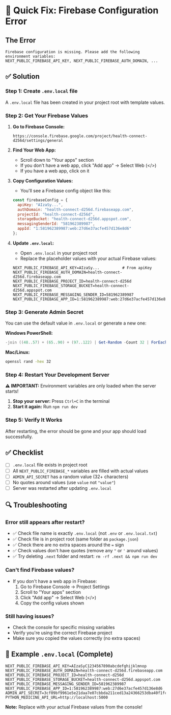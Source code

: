 # 🔧 Quick Fix: Firebase Configuration Error

## The Error
```
Firebase configuration is missing. Please add the following environment variables:
NEXT_PUBLIC_FIREBASE_API_KEY, NEXT_PUBLIC_FIREBASE_AUTH_DOMAIN, ...
```

## ✅ Solution

### Step 1: Create `.env.local` file

A `.env.local` file has been created in your project root with template values.

### Step 2: Get Your Firebase Values

1. **Go to Firebase Console:**
   ```
   https://console.firebase.google.com/project/health-connect-d256d/settings/general
   ```

2. **Find Your Web App:**
   - Scroll down to "Your apps" section
   - If you don't have a web app, click "Add app" → Select Web (</>)
   - If you have a web app, click on it

3. **Copy Configuration Values:**
   - You'll see a Firebase config object like this:
   ```javascript
   const firebaseConfig = {
     apiKey: "AIzaSy...",
     authDomain: "health-connect-d256d.firebaseapp.com",
     projectId: "health-connect-d256d",
     storageBucket: "health-connect-d256d.appspot.com",
     messagingSenderId: "581962389987",
     appId: "1:581962389987:web:27d6e37acfe457d136e8d6"
   };
   ```

4. **Update `.env.local`:**
   - Open `.env.local` in your project root
   - Replace the placeholder values with your actual Firebase values:
   
   ```env
   NEXT_PUBLIC_FIREBASE_API_KEY=AIzaSy...          # From apiKey
   NEXT_PUBLIC_FIREBASE_AUTH_DOMAIN=health-connect-d256d.firebaseapp.com
   NEXT_PUBLIC_FIREBASE_PROJECT_ID=health-connect-d256d
   NEXT_PUBLIC_FIREBASE_STORAGE_BUCKET=health-connect-d256d.appspot.com
   NEXT_PUBLIC_FIREBASE_MESSAGING_SENDER_ID=581962389987
   NEXT_PUBLIC_FIREBASE_APP_ID=1:581962389987:web:27d6e37acfe457d136e8d6
   ```

### Step 3: Generate Admin Secret

You can use the default value in `.env.local` or generate a new one:

**Windows PowerShell:**
```powershell
-join ((48..57) + (65..90) + (97..122) | Get-Random -Count 32 | ForEach-Object {[char]$_})
```

**Mac/Linux:**
```bash
openssl rand -hex 32
```

### Step 4: Restart Your Development Server

**⚠️ IMPORTANT:** Environment variables are only loaded when the server starts!

1. **Stop your server:** Press `Ctrl+C` in the terminal
2. **Start it again:** Run `npm run dev`

### Step 5: Verify It Works

After restarting, the error should be gone and your app should load successfully.

## ✅ Checklist

- [ ] `.env.local` file exists in project root
- [ ] All `NEXT_PUBLIC_FIREBASE_*` variables are filled with actual values
- [ ] `ADMIN_API_SECRET` has a random value (32+ characters)
- [ ] No quotes around values (use `value` not `"value"`)
- [ ] Server was restarted after updating `.env.local`

## 🔍 Troubleshooting

### Error still appears after restart?
- ✅ Check file name is exactly `.env.local` (not `.env` or `.env.local.txt`)
- ✅ Check file is in project root (same folder as `package.json`)
- ✅ Check there are no extra spaces around the `=` sign
- ✅ Check values don't have quotes (remove any `"` or `'` around values)
- ✅ Try deleting `.next` folder and restart: `rm -rf .next && npm run dev`

### Can't find Firebase values?
- If you don't have a web app in Firebase:
  1. Go to Firebase Console → Project Settings
  2. Scroll to "Your apps" section
  3. Click "Add app" → Select Web (</>)
  4. Copy the config values shown

### Still having issues?
- Check the console for specific missing variables
- Verify you're using the correct Firebase project
- Make sure you copied the values correctly (no extra spaces)

## 📝 Example `.env.local` (Complete)

```env
NEXT_PUBLIC_FIREBASE_API_KEY=AIzaSyC1234567890abcdefghijklmnop
NEXT_PUBLIC_FIREBASE_AUTH_DOMAIN=health-connect-d256d.firebaseapp.com
NEXT_PUBLIC_FIREBASE_PROJECT_ID=health-connect-d256d
NEXT_PUBLIC_FIREBASE_STORAGE_BUCKET=health-connect-d256d.appspot.com
NEXT_PUBLIC_FIREBASE_MESSAGING_SENDER_ID=581962389987
NEXT_PUBLIC_FIREBASE_APP_ID=1:581962389987:web:27d6e37acfe457d136e8d6
ADMIN_API_SECRET=3cf09bf9961e5e21daa7e07cbbda211ced13a24366253dba40f1fcc9cc0f0f89
PYTHON_MEDICINE_API_URL=http://localhost:5000
```

**Note:** Replace with your actual Firebase values from the console!



